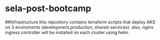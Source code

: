 # sela-post-bootcamp


##Infrastructure
this repository contains terraform scripts that deploy AKS on 3 enviroments (development,production, shared-services).
also, nginx ingress controller will be installed on each cluster using helm.


